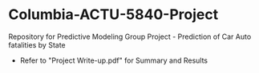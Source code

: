 # Columbia-ACTU-5840-Project
Repository for Predictive Modeling Group Project - Prediction of Car Auto fatalities by State
- Refer to "Project Write-up.pdf" for Summary and Results
